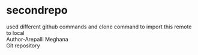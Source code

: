 # secondrepo
used different github commands and clone command to import this remote to local
<br>
Author-Arepalli Meghana
<br>
Git repository
